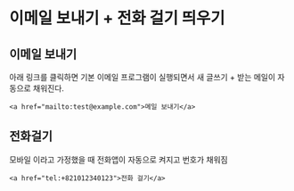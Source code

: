 # 이메일 보내기 + 전화 걸기 띄우기

## 이메일 보내기

아래 링크를 클릭하면 기본 이메일 프로그램이 실행되면서 새 글쓰기 + 받는 메일이 자동으로 채워진다.

    <a href="mailto:test@example.com">메일 보내기</a>


## 전화걸기

모바일 이라고 가정했을 때 전화앱이 자동으로 켜지고 번호가 채워짐

    <a href="tel:+821012340123">전화 걸기</a>
